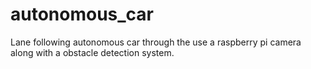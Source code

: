 # autonomous_car
Lane following autonomous car through the use a raspberry pi camera along with a obstacle detection system. 

